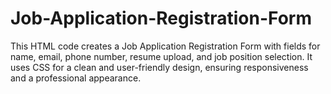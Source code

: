 # Job-Application-Registration-Form
This HTML code creates a Job Application Registration Form with fields for name, email, phone number, resume upload, and job position selection. It uses CSS for a clean and user-friendly design, ensuring responsiveness and a professional appearance.
